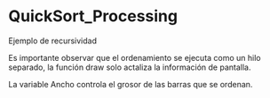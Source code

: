 # QuickSort_Processing
Ejemplo de recursividad

Es importante observar que el ordenamiento se ejecuta como un hilo separado, la función draw solo actaliza la información de pantalla.

La variable Ancho controla el grosor de las barras que se ordenan.
